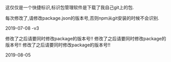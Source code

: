 
这仅仅是一个快捷标识,标识包管理软件是下载了我自己git上的包.

每次修改了,请修改package.json的版本号,否则npm从git安装的时候不会识别.

2019-07-08 -v3

修改了之后请要同时修改package的版本号!!
修改了之后请要同时修改package的版本号!!
修改了之后请要同时修改package的版本号!!


2019-08-05



